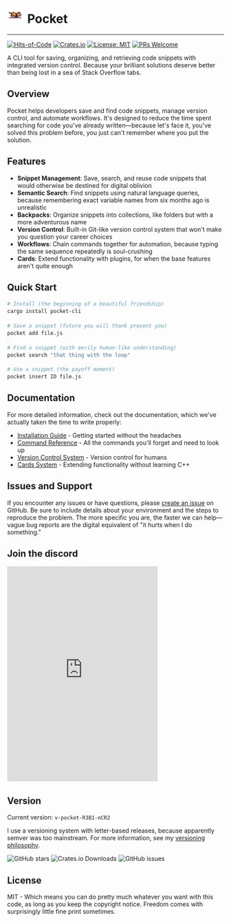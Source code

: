 # <img src="assets/images/doggie.gif" width="40" alt="Pocket Dog"> Pocket

---

[![Hits-of-Code](https://hitsofcode.com/github/frgmt0/pocket-cli?branch=main)](https://hitsofcode.com/github/frgmt0/pocket-cli/view?branch=main)
[![Crates.io](https://img.shields.io/crates/v/pocket-cli)](https://crates.io/crates/pocket-cli)
[![License: MIT](https://img.shields.io/badge/License-MIT-yellow.svg)](https://opensource.org/licenses/MIT)
[![PRs Welcome](https://img.shields.io/badge/PRs-welcome-brightgreen.svg)](https://github.com/frgmt0/pocket/pulls)

A CLI tool for saving, organizing, and retrieving code snippets with integrated version control. Because your brilliant solutions deserve better than being lost in a sea of Stack Overflow tabs.

## Overview

Pocket helps developers save and find code snippets, manage version control, and automate workflows. It's designed to reduce the time spent searching for code you've already written—because let's face it, you've solved this problem before, you just can't remember where you put the solution.

## Features

- **Snippet Management**: Save, search, and reuse code snippets that would otherwise be destined for digital oblivion
- **Semantic Search**: Find snippets using natural language queries, because remembering exact variable names from six months ago is unrealistic
- **Backpacks**: Organize snippets into collections, like folders but with a more adventurous name
- **Version Control**: Built-in Git-like version control system that won't make you question your career choices
- **Workflows**: Chain commands together for automation, because typing the same sequence repeatedly is soul-crushing
- **Cards**: Extend functionality with plugins, for when the base features aren't quite enough

## Quick Start

```bash
# Install (the beginning of a beautiful friendship)
cargo install pocket-cli

# Save a snippet (future you will thank present you)
pocket add file.js

# Find a snippet (with eerily human-like understanding)
pocket search "that thing with the loop"

# Use a snippet (the payoff moment)
pocket insert ID file.js
```

## Documentation

For more detailed information, check out the documentation, which we've actually taken the time to write properly:

- [Installation Guide](docs/installation.md) - Getting started without the headaches
- [Command Reference](docs/commands.md) - All the commands you'll forget and need to look up
- [Version Control System](docs/version-control.md) - Version control for humans
- [Cards System](docs/cards.md) - Extending functionality without learning C++

## Issues and Support

If you encounter any issues or have questions, please [create an issue](https://github.com/frgmt0/pocket/issues) on GitHub. Be sure to include details about your environment and the steps to reproduce the problem. The more specific you are, the faster we can help—vague bug reports are the digital equivalent of "it hurts when I do something."

## Join the discord
<div>
  <iframe src="https://discord.com/widget?id=1307538781255241790&theme=dark" width="350" height="500" allowtransparency="true" frameborder="0" sandbox="allow-popups allow-popups-to-escape-sandbox allow-same-origin allow-scripts"></iframe>
</div>

## Version

Current version: `v-pocket-R3B1-nCR2`

I use a versioning system with letter-based releases, because apparently semver was too mainstream. For more information, see my [versioning philosophy](https://blog.frgmt.xyz/03102025-tech).

![GitHub stars](https://img.shields.io/github/stars/frgmt0/pocket-cli?style=social)
![Crates.io Downloads](https://img.shields.io/crates/d/pocket-cli)
![GitHub issues](https://img.shields.io/github/issues/frgmt0/pocket-cli)

## License

MIT - Which means you can do pretty much whatever you want with this code, as long as you keep the copyright notice. Freedom comes with surprisingly little fine print sometimes.
